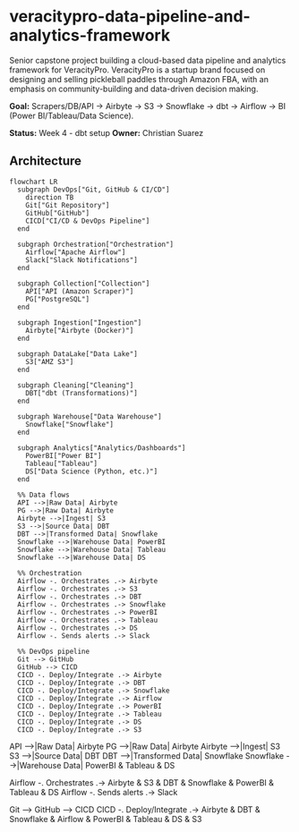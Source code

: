 # veracitypro-data-pipeline-and-analytics-framework
Senior capstone project building a cloud-based data pipeline and analytics framework for VeracityPro. VeracityPro is a startup brand focused on designing and selling pickleball paddles through Amazon FBA, with an emphasis on community-building and data-driven decision making.

**Goal:** Scrapers/DB/API → Airbyte → S3 → Snowflake → dbt → Airflow → BI (Power BI/Tableau/Data Science).

**Status:** Week 4 - dbt setup
**Owner:** Christian Suarez


## Architecture

```mermaid
flowchart LR
  subgraph DevOps["Git, GitHub & CI/CD"]
    direction TB
    Git["Git Repository"]
    GitHub["GitHub"]
    CICD["CI/CD & DevOps Pipeline"]
  end

  subgraph Orchestration["Orchestration"]
    Airflow["Apache Airflow"]
    Slack["Slack Notifications"]
  end

  subgraph Collection["Collection"]
    API["API (Amazon Scraper)"]
    PG["PostgreSQL"]
  end

  subgraph Ingestion["Ingestion"]
    Airbyte["Airbyte (Docker)"]
  end

  subgraph DataLake["Data Lake"]
    S3["AMZ S3"]
  end

  subgraph Cleaning["Cleaning"]
    DBT["dbt (Transformations)"]
  end

  subgraph Warehouse["Data Warehouse"]
    Snowflake["Snowflake"]
  end

  subgraph Analytics["Analytics/Dashboards"]
    PowerBI["Power BI"]
    Tableau["Tableau"]
    DS["Data Science (Python, etc.)"]
  end

  %% Data flows
  API -->|Raw Data| Airbyte
  PG -->|Raw Data| Airbyte
  Airbyte -->|Ingest| S3
  S3 -->|Source Data| DBT
  DBT -->|Transformed Data| Snowflake
  Snowflake -->|Warehouse Data| PowerBI
  Snowflake -->|Warehouse Data| Tableau
  Snowflake -->|Warehouse Data| DS

  %% Orchestration
  Airflow -. Orchestrates .-> Airbyte
  Airflow -. Orchestrates .-> S3
  Airflow -. Orchestrates .-> DBT
  Airflow -. Orchestrates .-> Snowflake
  Airflow -. Orchestrates .-> PowerBI
  Airflow -. Orchestrates .-> Tableau
  Airflow -. Orchestrates .-> DS
  Airflow -. Sends alerts .-> Slack

  %% DevOps pipeline
  Git --> GitHub
  GitHub --> CICD
  CICD -. Deploy/Integrate .-> Airbyte
  CICD -. Deploy/Integrate .-> DBT
  CICD -. Deploy/Integrate .-> Snowflake
  CICD -. Deploy/Integrate .-> Airflow
  CICD -. Deploy/Integrate .-> PowerBI
  CICD -. Deploy/Integrate .-> Tableau
  CICD -. Deploy/Integrate .-> DS
  CICD -. Deploy/Integrate .-> S3
```

API -->|Raw Data| Airbyte
  PG -->|Raw Data| Airbyte
  Airbyte -->|Ingest| S3
  S3 -->|Source Data| DBT
  DBT -->|Transformed Data| Snowflake
  Snowflake -->|Warehouse Data| PowerBI & Tableau & DS

  Airflow -. Orchestrates .-> Airbyte & S3 & DBT & Snowflake & PowerBI & Tableau & DS
  Airflow -. Sends alerts .-> Slack

  Git --> GitHub --> CICD
  CICD -. Deploy/Integrate .-> Airbyte & DBT & Snowflake & Airflow & PowerBI & Tableau & DS & S3
